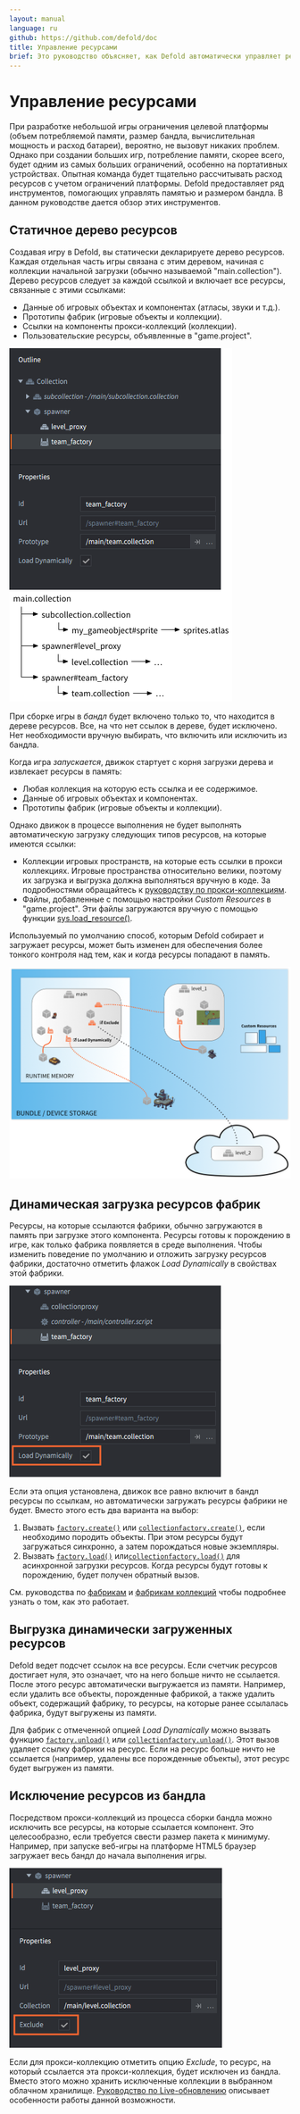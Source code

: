 ```yaml
---
layout: manual
language: ru
github: https://github.com/defold/doc
title: Управление ресурсами
brief: Это руководство объясняет, как Defold автоматически управляет ресурсами и как пользователь может вручную управлять загрузкой ресурсов с целью соблюдения ограничений на объем потребляемой памяти и размера бандла.
---
```


# Управление ресурсами

При разработке небольшой игры ограничения целевой платформы (объем потребляемой памяти, размер бандла, вычислительная мощность и расход батареи), вероятно, не вызовут никаких проблем. Однако при создании больших игр, потребление памяти, скорее всего, будет одним из самых больших ограничений, особенно на портативных устройствах. Опытная команда будет тщательно рассчитывать расход ресурсов с учетом ограничений платформы. Defold предоставляет ряд инструментов, помогающих управлять памятью и размером бандла. В данном руководстве дается обзор этих инструментов.

## Статичное дерево ресурсов

Создавая игру в Defold, вы статически декларируете дерево ресурсов. Каждая отдельная часть игры связана с этим деревом, начиная с коллекции начальной загрузки (обычно называемой "main.collection"). Дерево ресурсов следует за каждой ссылкой и включает все ресурсы, связанные с этими ссылками:

- Данные об игровых объектах и компонентах (атласы, звуки и т.д.).
- Прототипы фабрик (игровые объекты и коллекции).
- Ссылки на компоненты прокси-коллекций (коллекции).
- Пользовательские ресурсы, объявленные в "game.project".

![Resource tree](/manuals/images/resource/resource_tree.png)

При сборке игры в *бандл* будет включено только то, что находится в дереве ресурсов. Все, на что нет ссылок в дереве, будет исключено. Нет необходимости вручную выбирать, что включить или исключить из бандла.

Когда игра *запускается*, движок стартует с корня загрузки дерева и извлекает ресурсы в память:

- Любая коллекция на которую есть ссылка и ее содержимое.
- Данные об игровых объектах и компонентах.
- Прототипы фабрик (игровые объекты и коллекции).

Однако движок в процессе выполнения не будет выполнять автоматическую загрузку следующих типов ресурсов, на которые имеются ссылки:

- Коллекции игровых пространств, на которые есть ссылки в прокси коллекциях. Игровые пространства относительно велики, поэтому их загрузка и выгрузка должна выполняться вручную в коде. За подробностями обращайтесь к [руководству по прокси-коллекциям](/ru/manuals/collection-proxy).
- Файлы, добавленные с помощью настройки *Custom Resources* в "game.project". Эти файлы загружаются вручную с помощью функции [sys.load_resource()](/ref/sys/#sys.load_resource).

Используемый по умолчанию способ, которым Defold собирает и загружает ресурсы, может быть изменен для обеспечения более тонкого контроля над тем, как и когда ресурсы попадают в память.

![Resource loading](/manuals/images/resource/loading.png)

## Динамическая загрузка ресурсов фабрик

Ресурсы, на которые ссылаются фабрики, обычно загружаются в память при загрузке этого компонента. Ресурсы готовы к порождению в игре, как только фабрика появляется в среде выполнения. Чтобы изменить поведение по умолчанию и отложить загрузку ресурсов фабрики, достаточно отметить флажок *Load Dynamically* в свойствах этой фабрики.

![Load dynamically](/manuals/images/resource/load_dynamically.png)

Если эта опция установлена, движок все равно включит в бандл ресурсы по ссылкам, но автоматически загружать ресурсы фабрики не будет. Вместо этого есть два варианта на выбор:

1. Вызвать [`factory.create()`](/ref/factory/#factory.create) или [`collectionfactory.create()`](/ref/collectionfactory/#collectionfactory.create), если необходимо породить объекты. При этом ресурсы будут загружаться синхронно, а затем порождаться новые экземпляры.
2. Вызвать [`factory.load()`](/ref/factory/#factory.load) или[`collectionfactory.load()`](/ref/collectionfactory/#collectionfactory.load) для асинхронной загрузки ресурсов. Когда ресурсы будут готовы к порождению, будет получен обратный вызов.

См. руководства по [фабрикам](/ru/manuals/factory) и [фабрикам коллекций](/ru/manuals/collection-factory) чтобы подробнее узнать о том, как это работает.

## Выгрузка динамически загруженных ресурсов

Defold ведет подсчет ссылок на все ресурсы. Если счетчик ресурсов достигает нуля, это означает, что на него больше ничто не ссылается. После этого ресурс автоматически выгружается из памяти. Например, если удалить все объекты, порожденные фабрикой, а также удалить объект, содержащий фабрику, то ресурсы, на которые ранее ссылалась фабрика, будут выгружены из памяти.

Для фабрик с отмеченной опцией *Load Dynamically* можно вызвать функцию [`factory.unload()`](/ref/factory/#factory.unload) или [`collectionfactory.unload()`](/ref/collectionfactory/#collectionfactory.unload). Этот вызов удаляет ссылку фабрики на ресурс. Если на ресурс больше ничто не ссылается (например, удалены все порожденные объекты), этот ресурс будет выгружен из памяти.

## Исключение ресурсов из бандла

Посредством прокси-коллекций из процесса сборки бандла можно исключить все ресурсы, на которые ссылается компонент. Это целесообразно, если требуется свести размер пакета к минимуму. Например, при запуске веб-игры на платформе HTML5 браузер загружает весь бандл до начала выполнения игры.

![Exclude](/manuals/images/resource/exclude.png)

Если для прокси-коллекцию отметить опцию *Exclude*, то ресурс, на который ссылается эта прокси-коллекция, будет исключен из бандла. Вместо этого можно хранить исключенные коллекции в выбранном облачном хранилище. [Руководство по Live-обновлению](/ru/manuals/live-update/) описывает особенности работы данной возможности.
